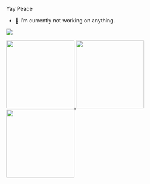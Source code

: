 Yay Peace

<!-- **vorkey/vorkey** is a ✨ _special_ ✨ repository because its `README.md` (this file) appears on your GitHub profile. -->

- 🔭 I’m currently not working on anything.
<!-- - 🌱 I’m currently learning React -->

![](https://komarev.com/ghpvc/?username=vorkey&color=41B883)

<p align="left">
  <a href=https://github.com/vorkey>
    <img height="180em" src="https://github-readme-stats.vercel.app/api?username=vorkey&show_icons=true&theme=vue&include_all_commits=true&count_private=true"/>
    <img height="180em" src="https://github-readme-stats.vercel.app/api/top-langs/?username=vorkey&layout=compact&theme=vue&count_private=true"/>
    <img height="180em" src="http://github-profile-summary-cards.vercel.app/api/cards/repos-per-language?username=vorkey&theme=vue" />
  </a>
</p>

<!-- - 👯 I’m looking to collaborate on ... 
- 🤔 I’m looking for help with ...
- 💬 Ask me about ...
- 📫 How to reach me: ...
- 😄 Pronouns: ...
- ⚡ Fun fact: ... -->
